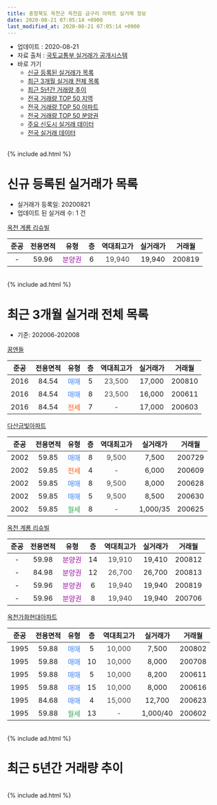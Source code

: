 ```yaml
---
title: 충청북도 옥천군 옥천읍 금구리 아파트 실거래 정보
date: 2020-08-21 07:05:14 +0900
last_modified_at: 2020-08-21 07:05:14 +0900
---
```


* 업데이트 : 2020-08-21
* 자료 출처 : [국토교통부 실거래가 공개시스템](http://rt.molit.go.kr)
* 바로 가기
    * [신규 등록된 실거래가 목록](#신규-등록된-실거래가-목록)
    * [최근 3개월 실거래 전체 목록](#최근-3개월-실거래-전체-목록)
    * [최근 5년간 거래량 추이](#최근-5년간-거래량-추이)
    * [전국 거래량 TOP 50 지역](https://inasie.github.io/apt-trade-info/최근-3개월-전국에서-가장-거래가-많이-발생한-지역)
    * [전국 거래량 TOP 50 아파트](https://inasie.github.io/apt-trade-info/최근-3개월-전국에서-가장-거래가-많이-발생한-아파트)
    * [전국 거래량 TOP 50 분양권](https://inasie.github.io/apt-trade-info/최근-3개월-전국에서-가장-거래가-많이-발생한-분양권)
    * [주요 신도시 실거래 데이터](https://inasie.github.io/apt-trade-info/주요-신도시)
    * [전국 실거래 데이터](https://inasie.github.io/apt-trade-info/전국)
<br>
{% include ad.html %}
<br>

# 신규 등록된 실거래가 목록
* 실거래가 등록일: 20200821
* 업데이트 된 실거래 수: 1 건


[옥천 계룡 리슈빌](https://search.naver.com/search.naver?query=%EC%B6%A9%EC%B2%AD%EB%B6%81%EB%8F%84+%EC%98%A5%EC%B2%9C%EA%B5%B0+%EC%98%A5%EC%B2%9C%EC%9D%8D+%EA%B8%88%EA%B5%AC%EB%A6%AC+%EC%98%A5%EC%B2%9C+%EA%B3%84%EB%A3%A1+%EB%A6%AC%EC%8A%88%EB%B9%8C)

|준공|전용면적|유형|층|역대최고가|실거래가|거래월|
|:---:|:---:|:---:|:---:|:---:|:---:|:---:|
|-|59.96|<span style="color:#9C11A5">분양권</span>|6|<span style="color:#444444">19,940</span>|19,940|200819|


<br>
{% include ad.html %}
<br>

# 최근 3개월 실거래 전체 목록
* 기준: 202006-202008


[꿈엔들](https://search.naver.com/search.naver?query=%EC%B6%A9%EC%B2%AD%EB%B6%81%EB%8F%84+%EC%98%A5%EC%B2%9C%EA%B5%B0+%EC%98%A5%EC%B2%9C%EC%9D%8D+%EA%B8%88%EA%B5%AC%EB%A6%AC+%EA%BF%88%EC%97%94%EB%93%A4)

|준공|전용면적|유형|층|역대최고가|실거래가|거래월|
|:---:|:---:|:---:|:---:|:---:|:---:|:---:|
|2016|84.54|<span style="color:#4285f3">매매</span>|5|<span style="color:#444444">23,500</span>|17,000|200810|
|2016|84.54|<span style="color:#4285f3">매매</span>|8|<span style="color:#444444">23,500</span>|16,000|200611|
|2016|84.54|<span style="color:#ff5a00">전세</span>|7|<span style="color:#444444">-</span>|17,000|200603|

[다산금빛아파트](https://search.naver.com/search.naver?query=%EC%B6%A9%EC%B2%AD%EB%B6%81%EB%8F%84+%EC%98%A5%EC%B2%9C%EA%B5%B0+%EC%98%A5%EC%B2%9C%EC%9D%8D+%EA%B8%88%EA%B5%AC%EB%A6%AC+%EB%8B%A4%EC%82%B0%EA%B8%88%EB%B9%9B%EC%95%84%ED%8C%8C%ED%8A%B8)

|준공|전용면적|유형|층|역대최고가|실거래가|거래월|
|:---:|:---:|:---:|:---:|:---:|:---:|:---:|
|2002|59.85|<span style="color:#4285f3">매매</span>|8|<span style="color:#444444">9,500</span>|7,500|200729|
|2002|59.85|<span style="color:#ff5a00">전세</span>|4|<span style="color:#444444">-</span>|6,000|200609|
|2002|59.85|<span style="color:#4285f3">매매</span>|8|<span style="color:#444444">9,500</span>|8,000|200628|
|2002|59.85|<span style="color:#4285f3">매매</span>|5|<span style="color:#444444">9,500</span>|8,500|200630|
|2002|59.85|<span style="color:#34a853">월세</span>|8|<span style="color:#444444">-</span>|1,000/35|200625|

[옥천 계룡 리슈빌](https://search.naver.com/search.naver?query=%EC%B6%A9%EC%B2%AD%EB%B6%81%EB%8F%84+%EC%98%A5%EC%B2%9C%EA%B5%B0+%EC%98%A5%EC%B2%9C%EC%9D%8D+%EA%B8%88%EA%B5%AC%EB%A6%AC+%EC%98%A5%EC%B2%9C+%EA%B3%84%EB%A3%A1+%EB%A6%AC%EC%8A%88%EB%B9%8C)

|준공|전용면적|유형|층|역대최고가|실거래가|거래월|
|:---:|:---:|:---:|:---:|:---:|:---:|:---:|
|-|59.98|<span style="color:#9C11A5">분양권</span>|14|<span style="color:#444444">19,910</span>|19,410|200812|
|-|84.98|<span style="color:#9C11A5">분양권</span>|12|<span style="color:#444444">26,700</span>|26,700|200813|
|-|59.96|<span style="color:#9C11A5">분양권</span>|6|<span style="color:#444444">19,940</span>|19,940|200819|
|-|59.96|<span style="color:#9C11A5">분양권</span>|8|<span style="color:#444444">19,940</span>|19,940|200706|

[옥천가화현대아파트](https://search.naver.com/search.naver?query=%EC%B6%A9%EC%B2%AD%EB%B6%81%EB%8F%84+%EC%98%A5%EC%B2%9C%EA%B5%B0+%EC%98%A5%EC%B2%9C%EC%9D%8D+%EA%B8%88%EA%B5%AC%EB%A6%AC+%EC%98%A5%EC%B2%9C%EA%B0%80%ED%99%94%ED%98%84%EB%8C%80%EC%95%84%ED%8C%8C%ED%8A%B8)

|준공|전용면적|유형|층|역대최고가|실거래가|거래월|
|:---:|:---:|:---:|:---:|:---:|:---:|:---:|
|1995|59.88|<span style="color:#4285f3">매매</span>|5|<span style="color:#444444">10,000</span>|7,500|200802|
|1995|59.88|<span style="color:#4285f3">매매</span>|10|<span style="color:#444444">10,000</span>|8,000|200708|
|1995|59.88|<span style="color:#4285f3">매매</span>|5|<span style="color:#444444">10,000</span>|8,200|200611|
|1995|59.88|<span style="color:#4285f3">매매</span>|15|<span style="color:#444444">10,000</span>|8,000|200616|
|1995|84.68|<span style="color:#4285f3">매매</span>|4|<span style="color:#444444">15,000</span>|12,700|200623|
|1995|59.88|<span style="color:#34a853">월세</span>|13|<span style="color:#444444">-</span>|1,000/40|200602|


<br>
{% include ad.html %}
<br>

# 최근 5년간 거래량 추이


<div style="width:100%;">
    <canvas id="deal_progress" height="200"></canvas>
</div>

<script>
new Chart(document.getElementById("deal_progress"), {
    type: 'line',
    data: {
        labels: ['201508','201509','201510','201511','201512','201601','201602','201603','201604','201605','201606','201607','201608','201609','201610','201611','201612','201701','201702','201703','201704','201705','201706','201707','201708','201709','201710','201711','201712','201801','201802','201803','201804','201805','201806','201807','201808','201809','201810','201811','201812','201901','201902','201903','201904','201905','201906','201907','201908','201909','201910','201911','201912','202001','202002','202003','202004','202005','202006','202007','202008'],
        datasets: [{
            label: '매매',
            pointRadius: 1,
            data: [3, 4, 3, 1, 2, 1, 6, 6, 5, 4, 7, 1, 2, 4, 3, 0, 3, 4, 1, 3, 3, 9, 4, 5, 6, 15, 11, 3, 2, 4, 2, 6, 7, 3, 3, 3, 3, 2, 7, 2, 8, 3, 4, 2, 0, 1, 2, 4, 2, 1, 5, 5, 4, 1, 3, 4, 3, 3, 6, 3, 5],
            borderColor: "rgba(255, 201, 14, 1)",
            backgroundColor: "rgba(255, 201, 14, 0.5)",
            fill: false,
            lineTension: 0
        },{
            label: '전월세',
            pointRadius: 1,
            data: [2, 1, 2, 3, 0, 3, 3, 0, 1, 0, 1, 0, 1, 0, 1, 2, 1, 3, 4, 0, 1, 4, 5, 2, 1, 3, 4, 4, 2, 1, 2, 5, 4, 2, 6, 0, 2, 2, 1, 1, 1, 2, 2, 2, 0, 0, 3, 1, 1, 0, 2, 2, 0, 1, 3, 1, 6, 1, 4, 0, 0],
            borderColor: "rgba(0, 141, 185, 1)",
            backgroundColor: "rgba(0, 141, 185, 0.5)",
            fill: false,
            lineTension: 0
        }
        ]
    },
    options: {
        responsive: true,
        title: {
            display: false
        },
        tooltips: {
            mode: 'index',
            intersect: false
        },
        hover: {
            mode: 'nearest',
            intersect: true
        },
        scales: {
            xAxes: [{
                display: true,
                scaleLabel: {
                    display: true,
                    labelString: '년/월'
                }
            }],
            yAxes: [{
                display: true,
                ticks: {
                    suggestedMin: 0,
                },
                scaleLabel: {
                    display: true,
                    labelString: '실거래 수'
                }
            }]
        }
    }
});

</script>


<br>
{% include ad.html %}
<br>

